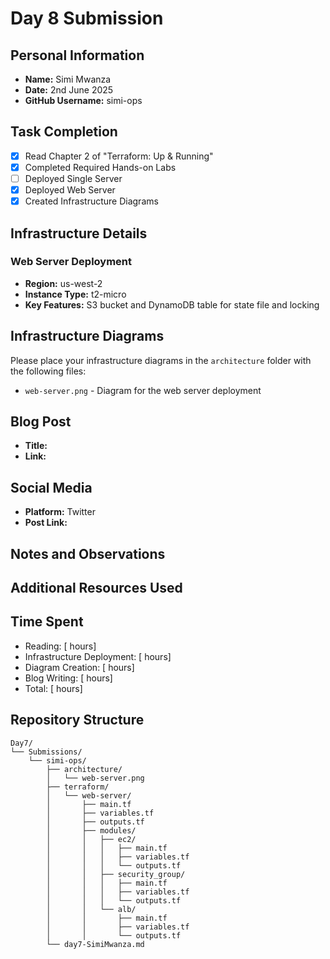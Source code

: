 # Day 8 Submission

## Personal Information
- **Name:** Simi Mwanza
- **Date:** 2nd June 2025
- **GitHub Username:** simi-ops

## Task Completion
- [x] Read Chapter 2 of "Terraform: Up & Running"
- [x] Completed Required Hands-on Labs
- [ ] Deployed Single Server
- [x] Deployed Web Server
- [x] Created Infrastructure Diagrams

## Infrastructure Details

### Web Server Deployment
- **Region:** us-west-2
- **Instance Type:** t2-micro
- **Key Features:** S3 bucket and DynamoDB table for state file and locking

## Infrastructure Diagrams
Please place your infrastructure diagrams in the `architecture` folder with the following files:
- `web-server.png` - Diagram for the web server deployment

## Blog Post
- **Title:** 
- **Link:** 

## Social Media
- **Platform:** Twitter
- **Post Link:** 

## Notes and Observations


## Additional Resources Used


## Time Spent
- Reading: [ hours]
- Infrastructure Deployment: [ hours]
- Diagram Creation: [ hours]
- Blog Writing: [ hours]
- Total: [ hours]

## Repository Structure
```
Day7/
└── Submissions/
    └── simi-ops/
        ├── architecture/
        │   └── web-server.png
        ├── terraform/
        │   └── web-server/
        │       ├── main.tf
        │       ├── variables.tf
        │       ├── outputs.tf
        │       ├── modules/
        │       │   ├── ec2/
        │       │   │   ├── main.tf
        │       │   │   ├── variables.tf
        │       │   │   └── outputs.tf
        │       │   ├── security_group/
        │       │   │   ├── main.tf
        │       │   │   ├── variables.tf
        │       │   │   └── outputs.tf
        │       │   └── alb/
        │       │       ├── main.tf
        │       │       ├── variables.tf
        │       │       └── outputs.tf
        └── day7-SimiMwanza.md
``` 



